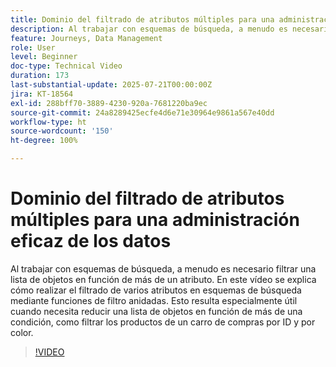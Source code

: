 ```yaml
---
title: Dominio del filtrado de atributos múltiples para una administración eficaz de los datos
description: Al trabajar con esquemas de búsqueda, a menudo es necesario filtrar una lista de objetos en función de más de un atributo. En este vídeo se explica cómo realizar el filtrado de varios atributos en esquemas de búsqueda mediante funciones de filtro anidadas. Esto resulta especialmente útil cuando necesita reducir una lista de objetos en función de más de una condición, como filtrar los productos de un carro de compras por ID y por color.
feature: Journeys, Data Management
role: User
level: Beginner
doc-type: Technical Video
duration: 173
last-substantial-update: 2025-07-21T00:00:00Z
jira: KT-18564
exl-id: 288bff70-3889-4230-920a-7681220ba9ec
source-git-commit: 24a8289425ecfe4d6e71e30964e9861a567e40dd
workflow-type: ht
source-wordcount: '150'
ht-degree: 100%

---
```


# Dominio del filtrado de atributos múltiples para una administración eficaz de los datos

Al trabajar con esquemas de búsqueda, a menudo es necesario filtrar una lista de objetos en función de más de un atributo. En este vídeo se explica cómo realizar el filtrado de varios atributos en esquemas de búsqueda mediante funciones de filtro anidadas. Esto resulta especialmente útil cuando necesita reducir una lista de objetos en función de más de una condición, como filtrar los productos de un carro de compras por ID y por color.

>[!VIDEO](https://video.tv.adobe.com/v/3469320/?learn=on&enablevpops&captions=spa)
